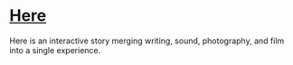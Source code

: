 [Here](https://ccrma.stanford.edu/~jjcorona/software/Here/index.html)
====

Here is an interactive story merging writing, sound, photography, and film into a single experience.
